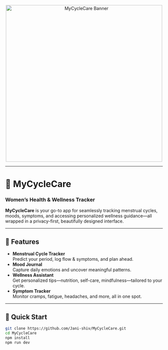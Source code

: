 
<p align="center">
  <img src="https://media.giphy.com/media/v1.Y2lkPTc5MGI3NjExeDVyNXQycWVwamZycGdyOXhnNWZ6bmxrdmdlMHhzNXZlMHVucGt1ayZlcD12MV9zdGlja2Vyc19zZWFyY2gmY3Q9cw/wa0YVWljRtekMUfke6/giphy.gif" 
    alt="MyCycleCare Banner" width="500"/>
</p>

---
# 🌸 MyCycleCare  
### Women’s Health & Wellness Tracker

**MyCycleCare** is your go-to app for seamlessly tracking menstrual cycles, moods, symptoms, and accessing personalized wellness guidance—all wrapped in a privacy-first, beautifully designed interface.

---



## 🌟 Features

- **Menstrual Cycle Tracker**  
  Predict your period, log flow & symptoms, and plan ahead.  
- **Mood Journal**  
  Capture daily emotions and uncover meaningful patterns.  
- **Wellness Assistant**  
  Get personalized tips—nutrition, self-care, mindfulness—tailored to your cycle.  
- **Symptom Tracker**  
  Monitor cramps, fatigue, headaches, and more, all in one spot.

---


## 🚀 Quick Start

```bash
git clone https://github.com/Jani-shiv/MyCycleCare.git
cd MyCycleCare
npm install
npm run dev
